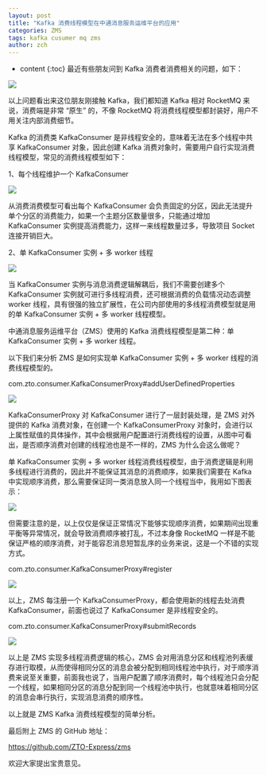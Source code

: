 ```yaml
---
layout: post
title: "Kafka 消费线程模型在中通消息服务运维平台的应用"
categories: ZMS
tags: kafka cusumer mq zms
author: zch
---
```


* content
{:toc}
最近有些朋友问到 Kafka 消费者消费相关的问题，如下：

![](https://gitee.com/objcoding/md-picture/raw/master/img/20200705172021.png)

以上问题看出来这位朋友刚接触 Kafka，我们都知道 Kafka 相对 RocketMQ 来说，消费端是非常 “原生” 的，不像 RocketMQ 将消费线程模型都封装好，用户不用关注内部消费细节。











Kafka 的消费类 KafkaConsumer 是非线程安全的，意味着无法在多个线程中共享 KafkaConsumer 对象，因此创建 Kafka 消费对象时，需要用户自行实现消费线程模型，常见的消费线程模型如下：

1、每个线程维护一个 KafkaConsumer

![](https://gitee.com/objcoding/md-picture/raw/master/img/20200426193745.png)

从消费消费模型可看出每个 KafkaConsumer 会负责固定的分区，因此无法提升单个分区的消费能力，如果一个主题分区数量很多，只能通过增加 KafkaConsumer 实例提高消费能力，这样一来线程数量过多，导致项目 Socket 连接开销巨大。

2、单 KafkaConsumer 实例 + 多 worker 线程

![](https://gitee.com/objcoding/md-picture/raw/master/img/20200426195213.png)

当 KafkaConsumer 实例与消息消费逻辑解耦后，我们不需要创建多个 KafkaConsumer 实例就可进行多线程消费，还可根据消费的负载情况动态调整 worker 线程，具有很强的独立扩展性，在公司内部使用的多线程消费模型就是用的单 KafkaConsumer 实例 + 多 worker 线程模型。

中通消息服务运维平台（ZMS）使用的 Kafka 消费线程模型是第二种：单 KafkaConsumer 实例 + 多 worker 线程。

以下我们来分析 ZMS 是如何实现单 KafkaConsumer 实例 + 多 worker 线程的消费线程模型的。



com.zto.consumer.KafkaConsumerProxy#addUserDefinedProperties

![](https://gitee.com/objcoding/md-picture/raw/master/img/20200705194715.png)

KafkaConsumerProxy 对 KafkaConsumer 进行了一层封装处理，是 ZMS 对外提供的 Kafka 消费对象，在创建一个 KafkaConsumerProxy 对象时，会进行以上属性赋值的具体操作，其中会根据用户配置进行消费线程的设置，从图中可看出，是否顺序消费对创建的线程池也是不一样的，ZMS 为什么会这么做呢？

单 KafkaConsumer 实例 + 多 worker 线程消费线程模型，由于消费逻辑是利用多线程进行消费的，因此并不能保证其消息的消费顺序，如果我们需要在 Kafka 中实现顺序消费，那么需要保证同一类消息放入同一个线程当中，我用如下图表示：

![](https://gitee.com/objcoding/md-picture/raw/master/img/20200426210045.png)

但需要注意的是，以上仅仅是保证正常情况下能够实现顺序消费，如果期间出现重平衡等异常情况，就会导致消费顺序被打乱，不过本身像 RocketMQ 一样是不能保证严格的顺序消费，对于能容忍消息短暂乱序的业务来说，这是一个不错的实现方式。

com.zto.consumer.KafkaConsumerProxy#register

![](https://gitee.com/objcoding/md-picture/raw/master/img/20200705200012.png)

以上，ZMS 每注册一个 KafkaConsumerProxy，都会使用新的线程去处消费 KafkaConsumer，前面也说过了 KafkaConsumer 是非线程安全的。

com.zto.consumer.KafkaConsumerProxy#submitRecords

![](https://gitee.com/objcoding/md-picture/raw/master/img/20200705201146.png)

以上是 ZMS 实现多线程消费逻辑的核心，ZMS 会对用消息分区和线程池列表缓存进行取模，从而使得相同分区的消息会被分配到相同线程池中执行，对于顺序消费来说至关重要，前面我也说了，当用户配置了顺序消费时，每个线程池只会分配一个线程，如果相同分区的消息分配到同一个线程池中执行，也就意味着相同分区的消息会串行执行，实现消息消费的顺序性。

以上就是 ZMS Kafka 消费线程模型的简单分析。

最后附上 ZMS 的 GitHub 地址：

https://github.com/ZTO-Express/zms

欢迎大家提出宝贵意见。
